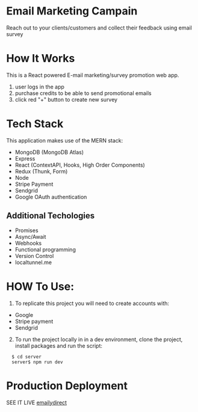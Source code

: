 # Email Marketing Campain

Reach out to your clients/customers and collect their feedback using email survey

# How It Works

This is a React powered E-mail marketing/survey promotion web app.

1. user logs in the app
2. purchase credits to be able to send promotional emails
3. click red "+" button to create new survey

# Tech Stack

This application makes use of the MERN stack:

- MongoDB (MongoDB Atlas)
- Express
- React (ContextAPI, Hooks, High Order Components)
- Redux (Thunk, Form)
- Node
- Stripe Payment
- Sendgrid
- Google OAuth authentication

## Additional Techologies

- Promises
- Async/Await
- Webhooks
- Functional programming
- Version Control
- localtunnel.me

# HOW To Use:

1. To replicate this project you will need to create accounts with:

- Google
- Stripe payment
- Sendgrid

2. To run the project locally in in a dev environment, clone the project, install packages and run the script:

```shell
  $ cd server
  server$ npm run dev
```

# Production Deployment

SEE IT LIVE [emailydirect](https://emailydirect.herokuapp.com/)
